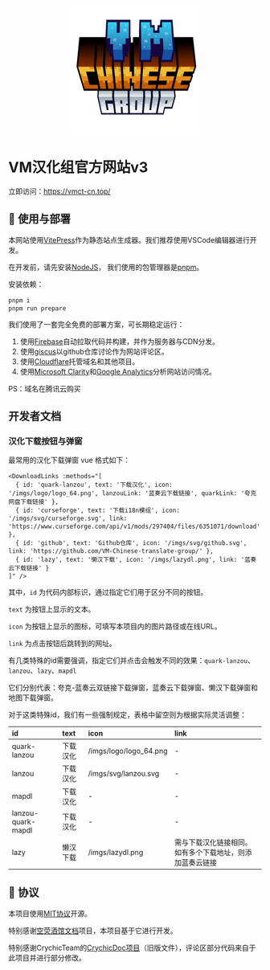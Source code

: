 <div align="center">
  <img src="src/public/imgs/logo/logo_256.png"/>
</div>

# VM汉化组官方网站v3

立即访问：<https://vmct-cn.top/>

## 📖 使用与部署

本网站使用[VitePress](https://vitepress.dev/zh/)作为静态站点生成器。我们推荐使用VSCode编辑器进行开发。

在开发前，请先安装[NodeJS](https://nodejs.org/zh-cn/download/prebuilt-installer)，
我们使用的包管理器是[pnpm](https://pnpm.io/zh/)。

安装依赖：

```shell
pnpm i
pnpm run prepare
```

我们使用了一套完全免费的部署方案，可长期稳定运行：

1. 使用[Firebase](https://firebase.google.com/)自动拉取代码并构建，并作为服务器与CDN分发。
2. 使用[giscus](https://giscus.app/zh-CN)以github仓库讨论作为网站评论区。
3. 使用[Cloudflare](https://cloudflare.com)托管域名和其他项目。
4. 使用[Microsoft Clarity](https://clarity.microsoft.com/)和[Google Analytics](https://analytics.google.com/)分析网站访问情况。

PS：域名在腾讯云购买

## 开发者文档

### 汉化下载按钮与弹窗

最常用的汉化下载弹窗 vue 格式如下：

```vue
<DownloadLinks :methods="[
  { id: 'quark-lanzou', text: '下载汉化', icon: '/imgs/logo/logo_64.png', lanzouLink: '蓝奏云下载链接', quarkLink: '夸克网盘下载链接' },
  { id: 'curseforge', text: '下载i18n模组', icon: '/imgs/svg/curseforge.svg', link: 'https://www.curseforge.com/api/v1/mods/297404/files/6351071/download' },
  { id: 'github', text: 'Github仓库', icon: '/imgs/svg/github.svg', link: 'https://github.com/VM-Chinese-translate-group/' },
  { id: 'lazy', text: '懒汉下载', icon: '/imgs/lazydl.png', link: '蓝奏云下载链接' }
]" />

```

其中，`id` 为代码内部标识，通过指定它们用于区分不同的按钮。

`text` 为按钮上显示的文本。

`icon` 为按钮上显示的图标，可填写本项目内的图片路径或在线URL。

`link` 为点击按钮后跳转到的网址。

有几类特殊的id需要强调，指定它们并点击会触发不同的效果：`quark-lanzou`、`lanzou`、`lazy`、`mapdl`

它们分别代表：夸克-蓝奏云双链接下载弹窗，蓝奏云下载弹窗、懒汉下载弹窗和地图下载弹窗。

对于这类特殊id，我们有一些强制规定，表格中留空则为根据实际灵活调整：

| id           | text     | icon                   | link                                                     |
| :----------- | :------- | :--------------------- | :------------------------------------------------------- |
| quark-lanzou | 下载汉化 | /imgs/logo/logo_64.png | -                                                        |
| lanzou       | 下载汉化 | /imgs/svg/lanzou.svg   | -                                                        |
| mapdl        | 下载汉化 | -                      | -                                                        |
| lanzou-quark-mapdl     | 下载汉化 | -                      | -                                              |
| lazy         | 懒汉下载 | /imgs/lazydl.png | 需与下载汉化链接相同。如有多个下载地址，则添加蓝奏云链接 |


## 👀 协议

本项目使用[MIT协议](LICENSE)开源。

特别感谢[空荧酒馆文档](https://github.com/kongying-tavern/docs)项目，本项目基于它进行开发。

特别感谢CrychicTeam的[CrychicDoc项目](https://github.com/PickAID/CrychicDoc/blob/main/.vitepress/theme/components/comment.vue)（旧版文件），评论区部分代码来自于此项目并进行部分修改。
